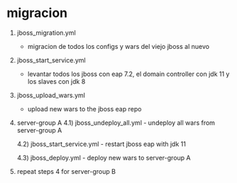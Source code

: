 # migracion
1) jboss_migration.yml
   - migracion de todos los configs y wars del viejo jboss al nuevo


2) jboss_start_service.yml
   - levantar todos los jboss con eap 7.2, el domain controller con jdk 11 y los slaves con jdk 8

3) jboss_upload_wars.yml
   - upload new wars to the jboss eap repo

4) server-group A
   4.1) jboss_undeploy_all.yml
        - undeploy all wars from server-group A

   4.2) jboss_start_service.yml
        - restart jboss eap with jdk 11

   4.3) jboss_deploy.yml
        - deploy new wars to server-group A 


5) repeat steps 4 for server-group B
